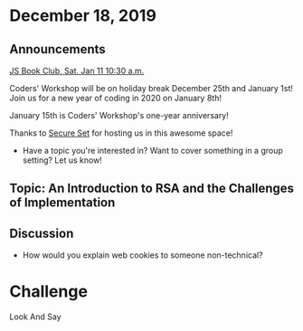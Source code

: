 # December 18, 2019

## Announcements

[JS Book Club, Sat. Jan 11 10:30 a.m.](https://www.meetup.com/Bootcampers-Collective/events/kxbpmrybccbpb/)

Coders' Workshop will be on holiday break December 25th and January 1st! Join us for a new year of coding in 2020 on January 8th!  

January 15th is Coders' Workshop's one-year anniversary!

Thanks to [Secure Set](http://go.secureset.com) for hosting us in this awesome space!

- Have a topic you're interested in? Want to cover something in a group setting? Let us know!

## Topic: An Introduction to RSA and the Challenges of Implementation

## Discussion

- How would you explain web cookies to someone non-technical?

# Challenge

Look And Say
